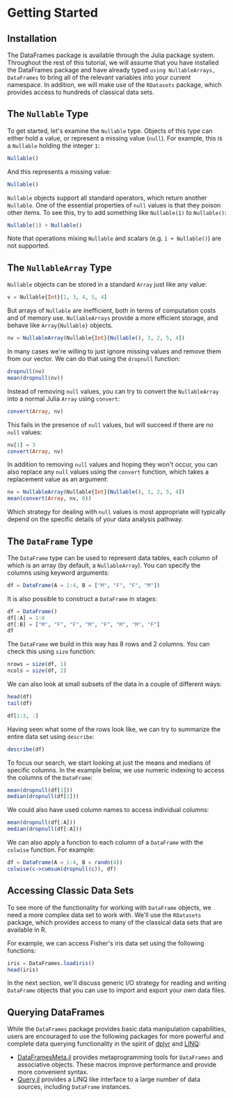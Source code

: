 # Getting Started

## Installation

The DataFrames package is available through the Julia package system. Throughout the rest of this tutorial, we will assume that you have installed the DataFrames package and have already typed `using NullableArrays, DataFrames` to bring all of the relevant variables into your current namespace. In addition, we will make use of the `RDatasets` package, which provides access to hundreds of classical data sets.

## The `Nullable` Type

To get started, let's examine the `Nullable` type. Objects of this type can either hold a value, or represent a missing value (`null`). For example, this is a `Nullable` holding the integer `1`:

```julia
Nullable()
```

And this represents a missing value:
```julia
Nullable()
```

`Nullable` objects support all standard operators, which return another `Nullable`. One of the essential properties of `null` values is that they poison other items. To see this, try to add something like `Nullable(1)` to `Nullable()`:

```julia
Nullable(1) + Nullable()
```

Note that operations mixing `Nullable` and scalars (e.g. `1 + Nullable()`) are not supported.

## The `NullableArray` Type

`Nullable` objects can be stored in a standard `Array` just like any value:

```julia
v = Nullable{Int}[1, 3, 4, 5, 4]
```

But arrays of `Nullable` are inefficient, both in terms of computation costs and of memory use. `NullableArrays` provide a more efficient storage, and behave like `Array{Nullable}` objects.

```julia
nv = NullableArray(Nullable{Int}[Nullable(), 3, 2, 5, 4])
```

In many cases we're willing to just ignore missing values and remove them from our vector. We can do that using the `dropnull` function:

```julia
dropnull(nv)
mean(dropnull(nv))
```

Instead of removing `null` values, you can try to convert the `NullableArray` into a normal Julia `Array` using `convert`:

```julia
convert(Array, nv)
```

This fails in the presence of `null` values, but will succeed if there are no `null` values:

```julia
nv[1] = 3
convert(Array, nv)
```

In addition to removing `null` values and hoping they won't occur, you can also replace any `null` values using the `convert` function, which takes a replacement value as an argument:

```julia
nv = NullableArray(Nullable{Int}[Nullable(), 3, 2, 5, 4])
mean(convert(Array, nv, 0))
```

Which strategy for dealing with `null` values is most appropriate will typically depend on the specific details of your data analysis pathway.

## The `DataFrame` Type

The `DataFrame` type can be used to represent data tables, each column of which is an array (by default, a `NullableArray`). You can specify the columns using keyword arguments:

```julia
df = DataFrame(A = 1:4, B = ["M", "F", "F", "M"])
```

It is also possible to construct a `DataFrame` in stages:

```julia
df = DataFrame()
df[:A] = 1:8
df[:B] = ["M", "F", "F", "M", "F", "M", "M", "F"]
df
```

The `DataFrame` we build in this way has 8 rows and 2 columns. You can check this using `size` function:

```julia
nrows = size(df, 1)
ncols = size(df, 2)
```

We can also look at small subsets of the data in a couple of different ways:

```julia
head(df)
tail(df)

df[1:3, :]
```

Having seen what some of the rows look like, we can try to summarize the entire data set using `describe`:

```julia
describe(df)
```

To focus our search, we start looking at just the means and medians of specific columns. In the example below, we use numeric indexing to access the columns of the `DataFrame`:

```julia
mean(dropnull(df[1]))
median(dropnull(df[1]))
```

We could also have used column names to access individual columns:

```julia
mean(dropnull(df[:A]))
median(dropnull(df[:A]))
```

We can also apply a function to each column of a `DataFrame` with the `colwise` function. For example:

```julia
df = DataFrame(A = 1:4, B = randn(4))
colwise(c->cumsum(dropnull(c)), df)
```

## Accessing Classic Data Sets

To see more of the functionality for working with `DataFrame` objects, we need a more complex data set to work with. We'll use the `RDatasets` package, which provides access to many of the classical data sets that are available in R.

For example, we can access Fisher's iris data set using the following functions:

```julia
iris = DataFrames.loadiris()
head(iris)
```

In the next section, we'll discuss generic I/O strategy for reading and writing `DataFrame` objects that you can use to import and export your own data files.

## Querying DataFrames

While the `DataFrames` package provides basic data manipulation capabilities, users are encouraged to use the following packages for more powerful and complete data querying functionality in the spirit of [dplyr](https://github.com/hadley/dplyr) and [LINQ](https://msdn.microsoft.com/en-us/library/bb397926.aspx):

- [DataFramesMeta.jl](https://github.com/JuliaStats/DataFramesMeta.jl) provides metaprogramming tools for `DataFrames` and associative objects. These macros improve performance and provide more convenient syntax.
- [Query.jl](https://github.com/davidanthoff/Query.jl) provides a LINQ like interface to a large number of data sources, including `DataFrame` instances.
